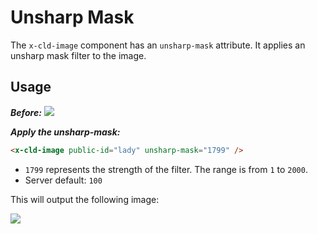 # Unsharp Mask

The `x-cld-image` component has an `unsharp-mask` attribute. It applies an unsharp mask filter to the image.

## Usage

<em><strong>Before:</strong></em>
<img src="https://res.cloudinary.com/unicodeveloper/image/upload/lady">


<em><strong>Apply the unsharp-mask:</strong></em>
```html
<x-cld-image public-id="lady" unsharp-mask="1799" />
```

- `1799` represents the strength of the filter. The range is from `1` to `2000`.
- Server default: `100`

This will output the following image:

<img src="https://res.cloudinary.com/unicodeveloper/image/upload/e_unsharp_mask:1799/lady?_a=AACnOBs">